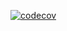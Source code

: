 [![codecov](https://codecov.io/gh/mu88/ShopAndEat/branch/main/graph/badge.svg?token=F403UHAWGO)](https://codecov.io/gh/mu88/ShopAndEat)